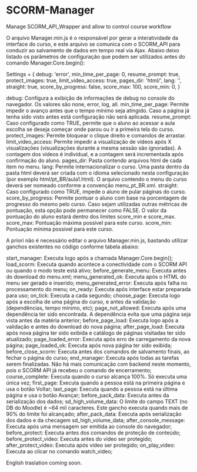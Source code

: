 SCORM-Manager
=============

Manage SCORM_API_Wrapper and allow to control course workflow

O arquivo Manager.min.js é o responsável por gerar a interatividade da interface do curso, e este arquivo se comunica com o SCORM_API para conduzir ao salvamento de dados em tempo real via Ajax. Abaixo deixo listado os parâmetros de configuração que podem ser utilizados antes do comando Manager.Core.begin():


Settings = {
	debug: 'error',
	min_time_per_page: 0,
	resume_prompt: true,
	protect_images: true,
	limit_video_access: true,
	pages_dir: 'html/',
	lang: '',
	straight: true,
	score_by_progress: false,
	score_max: 100,
	score_min: 0,
}


debug: Configura a exibição de informações de debug no console do navegador. Os valores são none, error, log, all.
min_time_per_page: Permite impedir o avanço antes que o tempo mínimo seja atingido. Caso a página já tenha sido visto antes está configuração não será aplicada.
resume_prompt: Caso configurado como TRUE, permite que o aluno ao acessar a aula escolha se deseja começar onde parou ou ir a primeira tela do curso.
protect_images: Permite bloquear o clique direito e comandos de arrastar.
limit_video_access: Permite impedir a visualização de vídeos após X visualizações (visualizações durante a mesma sessão são ignoradas). A contagem dos vídeos é individual, e a contagem será incrementada após confirmação do aluno.
pages_dir: Pasta contendo arquivos html de cada item no menu.
lang: Permite internacionalizar o curso. Uma pasta dentro da pasta html deverá ser criada com o idioma selecionado nesta configuração (por exemplo html/pt_BR/aula1.html). O arquivo contendo o menu do curso deverá ser nomeado conforme a convenção menu_pt_BR.xml.
straight: Caso configurado como TRUE, impede o aluno de pular páginas do curso.
score_by_progress: Permite pontuar o aluno com base na porcentagem de progresso do mesmo pelo curso. Caso sejam utilizadas outras métricas de pontuação, esta opção pode permanecer como FALSE. O valor da pontuação do aluno estará dentro dos limites score_min e score_max.
score_max: Pontuação máxima possível para este curso.
score_min: Pontuação mínima possível para este curso.

A priori não é necessário editar o arquivo Manager.min.js, bastando utilizar ganchos existentes no código conforme tabela abaixo:


start_manager: Executa logo após a chamada Manager.Core.begin();
load_scorm: Executa quando acontece a conectividade com o SCORM API ou quando o modo teste está ativo;
before_generate_menu: Executa antes do download do menu.xml;
menu_generated_ok: Executa após o HTML do menu ser gerado e inserido; 
menu_generated_error: Executa após falha no processamento do menu;
on_ready: Executa após interface estar preparada para uso;
on_tick: Executa a cada segundo;
choose_page: Executa logo após a escolha de uma página do curso, e antes da validação (dependências, tempo mínimo, etc);
page_not_allowed: Executa após uma dependência ter sido encontrada. A dependência evita que uma página seja vista antes da matéria anterior;
before_page_load: Executa logo após a validação e antes do download do nova página;
after_page_load: Executa após nova página ter sido exibida e catálogo de páginas visitadas ter sido atualizado;
page_loaded_error: Executa após erro de carregamento da nova página;
page_loaded_ok: Executa após nova página ter sido exibida;
before_close_scorm: Executa antes dos comandos de salvamento finais, ao fechar o página do curso;
end_manager: Executa após todas as tarefas serem finalizadas. Não há mais comunicação com backend neste momento, pois o SCORM API já recebeu o comando de encerramento;
course_complete: Executa quando o curso alcança 100%. Só executa uma única vez;
first_page: Executa quando a pessoa está na primeira página e usa o botão Voltar;
last_page: Executa quando a pessoa está na última página e usa o botão Avançar;
before_pack_data: Executa antes da serialização dos dados;
sd_high_volume_data: O limite do campo TEXT (no DB do Moodle) é ~64 mil caracteres. Este gancho executa quando mais de 90% do limite foi alcançado;
after_pack_data: Executa após serialização dos dados e da checagem sd_high_volume_data;
after_console_message: Executa após uma mensagem ser emitida ao console do navegador;
before_protect: Executa antes dos comandos de proteção de conteúdo;
before_protect_video: Executa antes do vídeo ser protegido;
after_protect_video: Executa após vídeo ser protegido;
on_play_video: Executa ao clicar no comando watch_video;

English traslation coming soon.
